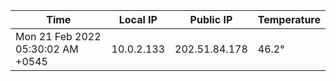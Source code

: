 | Time     | Local IP | Public IP | Temperature |
| ----------- | ----------- | ----------- | ----------- |
| Mon 21 Feb 2022 05:30:02 AM +0545      | 10.0.2.133     | 202.51.84.178  | 46.2° |
